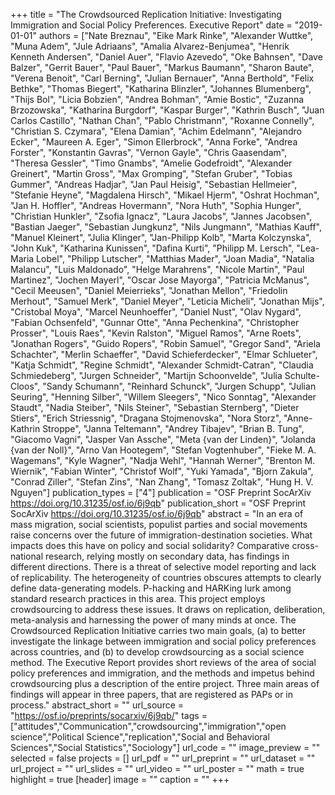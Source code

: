 +++
title = "The Crowdsourced Replication Initiative: Investigating Immigration and Social Policy Preferences. Executive Report"
date = "2019-01-01"
authors = ["Nate Breznau", "Eike Mark Rinke", "Alexander Wuttke", "Muna Adem", "Jule Adriaans", "Amalia Alvarez-Benjumea", "Henrik Kenneth Andersen", "Daniel Auer", "Flavio Azevedo", "Oke Bahnsen", "Dave Balzer", "Gerrit Bauer", "Paul Bauer", "Markus Baumann", "Sharon Baute", "Verena Benoit", "Carl Berning", "Julian Bernauer", "Anna Berthold", "Felix Bethke", "Thomas Biegert", "Katharina Blinzler", "Johannes Blumenberg", "Thijs Bol", "Licia Bobzien", "Andrea Bohman", "Amie Bostic", "Zuzanna Brzozowska", "Katharina Burgdorf", "Kaspar Burger", "Kathrin Busch", "Juan Carlos Castillo", "Nathan Chan", "Pablo Christmann", "Roxanne Connelly", "Christian S. Czymara", "Elena Damian", "Achim Edelmann", "Alejandro Ecker", "Maureen A. Eger", "Simon Ellerbrock", "Anna Forke", "Andrea Forster", "Konstantin Gavras", "Vernon Gayle", "Chris Gaasendam", "Theresa Gessler", "Timo Gnambs", "Amelie Godefroidt", "Alexander Greinert", "Martin Gross", "Max Gromping", "Stefan Gruber", "Tobias Gummer", "Andreas Hadjar", "Jan Paul Heisig", "Sebastian Hellmeier", "Stefanie Heyne", "Magdalena Hirsch", "Mikael Hjerm", "Oshrat Hochman", "Jan H. Hoffler", "Andreas Hovermann", "Nora Huth", "Sophia Hunger", "Christian Hunkler", "Zsofia Ignacz", "Laura Jacobs", "Jannes Jacobsen", "Bastian Jaeger", "Sebastian Jungkunz", "Nils Jungmann", "Mathias Kauff", "Manuel Kleinert", "Julia Klinger", "Jan-Philipp Kolb", "Marta Kolczynska", "John Kuk", "Katharina Kunissen", "Dafina Kurti", "Philipp M. Lersch", "Lea-Maria Lobel", "Philipp Lutscher", "Matthias Mader", "Joan Madia", "Natalia Malancu", "Luis Maldonado", "Helge Marahrens", "Nicole Martin", "Paul Martinez", "Jochen Mayerl", "Oscar Jose Mayorga", "Patricia McManus", "Cecil Meeusen", "Daniel Meierrieks", "Jonathan Mellon", "Friedolin Merhout", "Samuel Merk", "Daniel Meyer", "Leticia Micheli", "Jonathan Mijs", "Cristobal Moya", "Marcel Neunhoeffer", "Daniel Nust", "Olav Nygard", "Fabian Ochsenfeld", "Gunnar Otte", "Anna Pechenkina", "Christopher Prosser", "Louis Raes", "Kevin Ralston", "Miguel Ramos", "Arne Roets", "Jonathan Rogers", "Guido Ropers", "Robin Samuel", "Gregor Sand", "Ariela Schachter", "Merlin Schaeffer", "David Schieferdecker", "Elmar Schlueter", "Katja Schmidt", "Regine Schmidt", "Alexander Schmidt-Catran", "Claudia Schmiedeberg", "Jurgen Schneider", "Martijn Schoonvelde", "Julia Schulte-Cloos", "Sandy Schumann", "Reinhard Schunck", "Jurgen Schupp", "Julian Seuring", "Henning Silber", "Willem Sleegers", "Nico Sonntag", "Alexander Staudt", "Nadia Steiber", "Nils Steiner", "Sebastian Sternberg", "Dieter Stiers", "Erich Striessnig", "Dragana Stojmenovska", "Nora Storz", "Anne-Kathrin Stroppe", "Janna Teltemann", "Andrey Tibajev", "Brian B. Tung", "Giacomo Vagni", "Jasper Van Assche", "Meta {van der Linden}", "Jolanda {van der Noll}", "Arno Van Hootegem", "Stefan Vogtenhuber", "Fieke M. A. Wagemans", "Kyle Wagner", "Nadja Wehl", "Hannah Werner", "Brenton M. Wiernik", "Fabian Winter", "Christof Wolf", "Yuki Yamada", "Bjorn Zakula", "Conrad Ziller", "Stefan Zins", "Nan Zhang", "Tomasz Zoltak", "Hung H. V. Nguyen"]
publication_types = ["4"]
publication = "OSF Preprint  SocArXiv https://doi.org/10.31235/osf.io/6j9qb"
publication_short = "OSF Preprint  SocArXiv https://doi.org/10.31235/osf.io/6j9qb"
abstract = "In an era of mass migration, social scientists, populist parties and social movements raise concerns over the future of immigration-destination societies. What impacts does this have on policy and social solidarity? Comparative cross-national research, relying mostly on secondary data, has findings in different directions. There is a threat of selective model reporting and lack of replicability. The heterogeneity of countries obscures attempts to clearly define data-generating models. P-hacking and HARKing lurk among standard research practices in this area. This project employs crowdsourcing to address these issues. It draws on replication, deliberation, meta-analysis and harnessing the power of many minds at once. The Crowdsourced Replication Initiative carries two main goals, (a) to better investigate the linkage between immigration and social policy preferences across countries, and (b) to develop crowdsourcing as a social science method. The Executive Report provides short reviews of the area of social policy preferences and immigration, and the methods and impetus behind crowdsourcing plus a description of the entire project. Three main areas of findings will appear in three papers, that are registered as PAPs or in process."
abstract_short = ""
url_source = "https://osf.io/preprints/socarxiv/6j9qb/"
tags = ["attitudes","Communication","crowdsourcing","immigration","open science","Political Science","replication","Social and Behavioral Sciences","Social Statistics","Sociology"]
url_code = ""
image_preview = ""
selected = false
projects = []
url_pdf = ""
url_preprint = ""
url_dataset = ""
url_project = ""
url_slides = ""
url_video = ""
url_poster = ""
math = true
highlight = true
[header]
image = ""
caption = ""
+++
